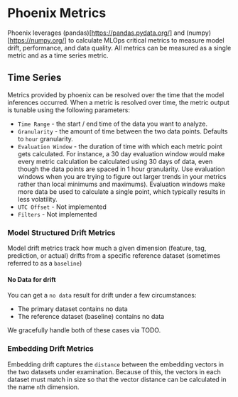 # Phoenix Metrics

Phoenix leverages (pandas)[https://pandas.pydata.org/] and (numpy)[https://numpy.org/] to calculate MLOps critical metrics to measure model drift, performance, and data quality. All metrics can be measured as a single metric and as a time series metric.

## Time Series

Metrics provided by phoenix can be resolved over the time that the model inferences occurred. When a metric is resolved over time, the metric output is tunable using the following parameters:

-   `Time Range` - the start / end time of the data you want to analyze.
-   `Granularity` - the amount of time between the two data points. Defaults to `hour` granularity.
-   `Evaluation Window` - the duration of time with which each metric point gets calculated. For instance, a 30 day evaluation window would make every metric calculation be calculated using 30 days of data, even though the data points are spaced in 1 hour granularity. Use evaluation windows when you are trying to figure out larger trends in your metrics rather than local minimums and maximums). Evaluation windows make more data be used to calculate a single point, which typically results in less volatility.
-   `UTC Offset` - Not implemented
-   `Filters` - Not implemented

### Model Structured Drift Metrics

Model drift metrics track how much a given dimension (feature, tag, prediction, or actual) drifts from a specific reference dataset (sometimes referred to as a `baseline`)

#### No Data for drift

You can get a `no data` result for drift under a few circumstances:

-   The primary dataset contains no data
-   The reference dataset (baseline) contains no data

We gracefully handle both of these cases via TODO.

### Embedding Drift Metrics

Embedding drift captures the `distance` between the embedding vectors in the two datasets under examination. Because of this, the vectors in each dataset must match in size so that the vector distance can be calculated in the name `n`th dimension.
